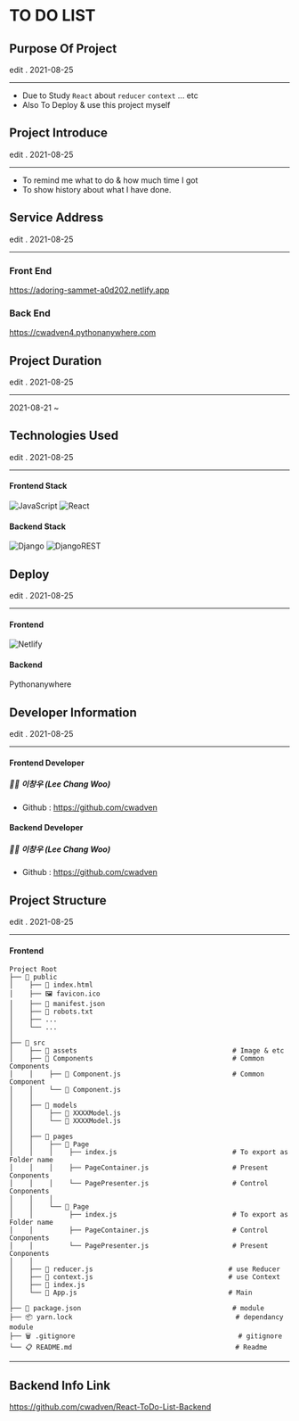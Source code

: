 # TO DO LIST

## Purpose Of Project

edit . 2021-08-25

---

- Due to Study `React` about `reducer` `context` ... etc
- Also To Deploy & use this project myself

## Project Introduce

edit . 2021-08-25

---

- To remind me what to do & how much time I got
- To show history about what I have done. 

## Service Address

edit . 2021-08-25

---

### Front End

https://adoring-sammet-a0d202.netlify.app

### Back End

https://cwadven4.pythonanywhere.com

## Project Duration

edit . 2021-08-25

---

2021-08-21 ~

## Technologies Used

edit . 2021-08-25

---

#### Frontend Stack
![JavaScript](https://img.shields.io/badge/javascript-%23323330.svg?style=for-the-badge&logo=javascript&logoColor=%23F7DF1E) ![React](https://img.shields.io/badge/react-%2320232a.svg?style=for-the-badge&logo=react&logoColor=%2361DAFB)

#### Backend Stack
![Django](https://img.shields.io/badge/django-%23092E20.svg?style=for-the-badge&logo=django&logoColor=white) ![DjangoREST](https://img.shields.io/badge/DJANGO-REST-ff1709?style=for-the-badge&logo=django&logoColor=white&color=ff1709&labelColor=gray)

## Deploy

edit . 2021-08-25

---

#### Frontend

![Netlify](https://img.shields.io/badge/netlify-%23000000.svg?style=for-the-badge&logo=netlify&logoColor=#00C7B7)

#### Backend

Pythonanywhere

## Developer Information

edit . 2021-08-25

---

#### Frontend Developer

##### 👨‍🦱 이창우 (Lee Chang Woo)

- Github : https://github.com/cwadven

#### Backend Developer

##### 👨‍🦱 이창우 (Lee Chang Woo)

- Github : https://github.com/cwadven


## Project Structure

edit . 2021-08-25

---

#### Frontend

```
Project Root
├── 📂 public
│    ├── 📰 index.html
│    ├── 🖼 favicon.ico
│    ├── 📜 manifest.json
│    ├── 📄 robots.txt
│    ├── ...
│    └── ...
│
├── 📂 src
│    ├── 📂 assets                                       # Image & etc
│    ├── 📂 Components                                   # Common Components
│    │    ├── 📑 Component.js                            # Common Component
│    │    └── 📑 Component.js
│    │
│    ├── 📂 models            
│    │    ├── 📑 XXXXModel.js 
│    │    └── 📑 XXXXModel.js
│    │
│    ├── 📂 pages             
│    │    ├── 📂 Page
│    │    │    ├── index.js                             # To export as Folder name
│    │    │    ├── PageContainer.js                     # Present Conponents
│    │    │    └── PagePresenter.js                     # Control Conponents
│    │    │
│    │    └── 📂 Page
│    │         ├── index.js                             # To export as Folder name
│    │         ├── PageContainer.js                     # Control Conponents
│    │         └── PagePresenter.js                     # Present Conponents
│    │
│    ├── 📑 reducer.js                                  # use Reducer
│    ├── 📑 context.js                                  # use Context
│    ├── 📝 index.js
│    └── 📑 App.js                                      # Main
│
├── 📜 package.json                                      # module
├── 📦 yarn.lock                                         # dependancy module
├── 🗑 .gitignore                                         # gitignore
└── 📋 README.md                                         # Readme
```

---

## Backend Info Link

https://github.com/cwadven/React-ToDo-List-Backend